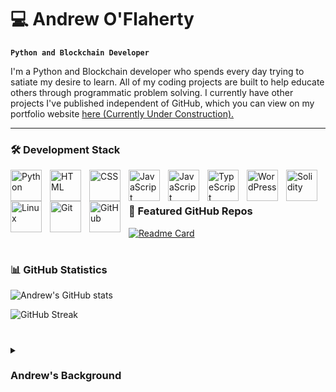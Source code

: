 # 💻 Andrew O'Flaherty

**`Python and Blockchain Developer`**

I'm a Python and Blockchain developer who spends every day trying to satiate my desire to learn. All of my coding projects are built to help educate others through programmatic problem solving.
I currently have other projects I've published independent of GitHub, which you can view on my portfolio website [here (Currently Under Construction).][website]

---

### 🛠️ Development Stack
<img align="left" alt="Python" width="50px" style="padding-right:10px;" src="https://cdn.jsdelivr.net/gh/devicons/devicon/icons/python/python-original.svg" />
<img align="left" alt="HTML" width="50px" style="padding-right:10px;" src="https://cdn.jsdelivr.net/gh/devicons/devicon/icons/html5/html5-original.svg" />
<img align="left" alt="CSS" width="50px" style="padding-right:10px;" src="https://cdn.jsdelivr.net/gh/devicons/devicon/icons/css3/css3-original.svg" />
<img align="left" alt="JavaScript" width="50px" style="padding-right:10px;" src="https://cdn.jsdelivr.net/gh/devicons/devicon/icons/bootstrap/bootstrap-original.svg" />
<img align="left" alt="JavaScript" width="50px" style="padding-right:10px;" src="https://cdn.jsdelivr.net/gh/devicons/devicon/icons/javascript/javascript-original.svg" />
<img align="left" alt="TypeScript" width="50px" style="padding-right:10px;" src="https://cdn.jsdelivr.net/gh/devicons/devicon/icons/typescript/typescript-original.svg" />
<img align="left" alt="WordPress" width="50px" style="padding-right:10px;" src="https://cdn.jsdelivr.net/gh/devicons/devicon/icons/wordpress/wordpress-plain.svg" />
<img align="left" alt="Solidity" width="50px" style="padding-right:10px;" src="https://cdn.jsdelivr.net/gh/devicons/devicon/icons/solidity/solidity-original.svg" />
<img align="left" alt="Linux" width="50px" style="padding-right:10px;" src="https://cdn.jsdelivr.net/gh/devicons/devicon/icons/linux/linux-original.svg" />
<img align="left" alt="Git" width="50px" style="padding-right:10px;" src="https://cdn.jsdelivr.net/gh/devicons/devicon/icons/git/git-original.svg" />
<img align="left" alt="GitHub" width="50px" style="padding-right:10px;" src="https://cdn.jsdelivr.net/gh/devicons/devicon/icons/github/github-original.svg" />
<br />

#

### 🚀 Featured GitHub Repos
[![Readme Card](https://github-readme-stats.vercel.app/api/pin/?username=OFlahertyAndrew&repo=Python-Learning)](https://github.com/OFlahertyAndrew/Python-Learning)

#

### 📊 GitHub Statistics

![Andrew's GitHub stats](https://github-readme-stats.vercel.app/api?username=OFlahertyAndrew&show_icons=true&theme=default)

![GitHub Streak](https://streak-stats.demolab.com?user=OFlahertyAndrew&theme=default&border_radius=4.5)

#

<details>
 <summary><h3>Andrew's Background</h3></summary>
   I began programming in Visual Studio 2008 when I was 11, with my first substantial project being fully-functioning antivirus software I completed
   that same year. Since then, I've been hooked on software development. 

[website]: https://andrews.page
